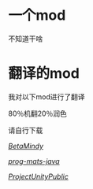 # 一个mod
不知道干啥
# 翻译的mod
我对以下mod进行了翻译

80％机翻20％润色

请自行下载

_[BetaMindy](https://github.com/sk7725/BetaMindy)_

_[prog-mats-java](https://github.com/meepoffaith/prog-mats-java)_

_[ProjectUnityPublic](https://github.com/avantteam/projectunitypublic)_
 
 

